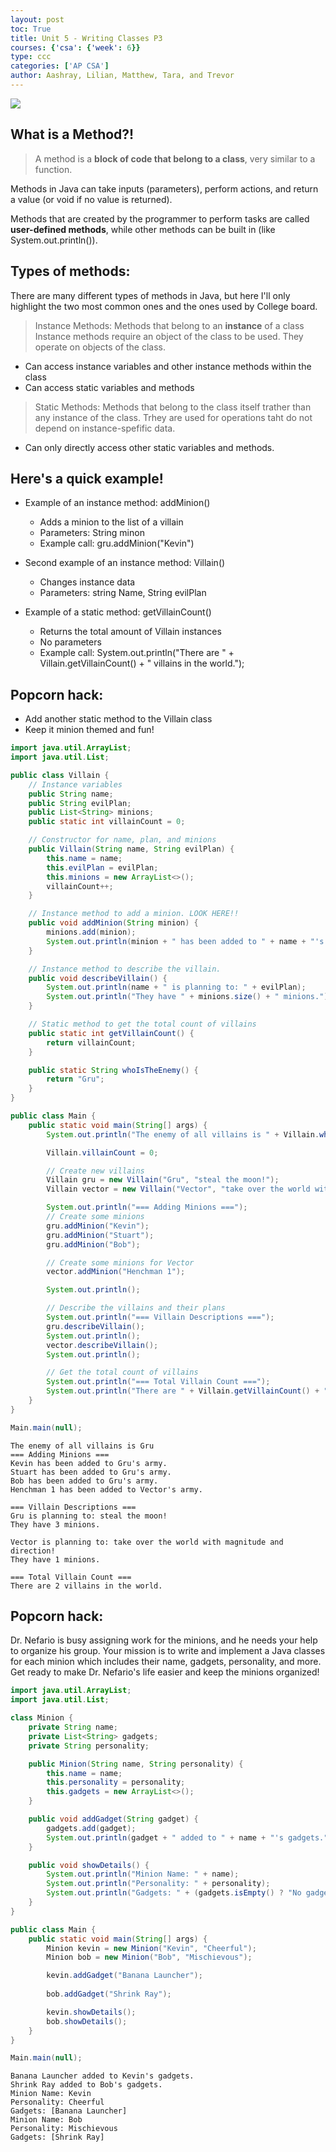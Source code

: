 ```yaml
---
layout: post
toc: True
title: Unit 5 - Writing Classes P3
courses: {'csa': {'week': 6}}
type: ccc
categories: ['AP CSA']
author: Aashray, Lilian, Matthew, Tara, and Trevor
---
```


<img src="https://github.com/user-attachments/assets/b6e29141-321e-4ec4-a0fe-abf747eb6baa">

## What is a Method?!
> A method is a **block of code that belong to a class**, very similar to a function. 

Methods in Java can take inputs (parameters), perform actions, and return a value (or void if no value is returned).

Methods that are created by the programmer to perform tasks are called **user-defined methods**, while other methods can be built in (like System.out.println()).

## Types of methods:
There are many different types of methods in Java, but here I'll only highlight the two most common ones and the ones used by College board.

> Instance Methods: Methods that belong to an **instance** of a class
Instance methods require an object of the class to be used. They operate on objects of the class.
- Can access instance variables and other instance methods within the class
- Can access static variables and methods

> Static Methods: Methods that belong to the class itself trather than any instance of the class. Trhey are used for operations taht do not depend on instance-spefific data. 
- Can only directly access other static variables and methods.

## Here's a quick example!
- Example of an instance method: addMinion()
  - Adds a minion to the list of a villain
  - Parameters: String minon
  - Example call: gru.addMinion("Kevin")
- Second example of an instance method: Villain()
  - Changes instance data
  - Parameters: string Name, String evilPlan

- Example of a static method: getVillainCount()
  - Returns the total amount of Villain instances
  - No parameters
  - Example call: System.out.println("There are " + Villain.getVillainCount() + " villains in the world.");

## Popcorn hack:
- Add another static method to the Villain class
- Keep it minion themed and fun!


```Java
import java.util.ArrayList;
import java.util.List;

public class Villain {
    // Instance variables
    public String name;
    public String evilPlan;
    public List<String> minions;
    public static int villainCount = 0;

    // Constructor for name, plan, and minions
    public Villain(String name, String evilPlan) {
        this.name = name;
        this.evilPlan = evilPlan;
        this.minions = new ArrayList<>();
        villainCount++;
    }

    // Instance method to add a minion. LOOK HERE!!
    public void addMinion(String minion) {
        minions.add(minion);
        System.out.println(minion + " has been added to " + name + "'s army.");
    }

    // Instance method to describe the villain. 
    public void describeVillain() {
        System.out.println(name + " is planning to: " + evilPlan);
        System.out.println("They have " + minions.size() + " minions.");
    }

    // Static method to get the total count of villains
    public static int getVillainCount() {
        return villainCount;
    }

    public static String whoIsTheEnemy() {
        return "Gru";
    }
}

public class Main {
    public static void main(String[] args) {
        System.out.println("The enemy of all villains is " + Villain.whoIsTheEnemy());

        Villain.villainCount = 0;

        // Create new villains
        Villain gru = new Villain("Gru", "steal the moon!");
        Villain vector = new Villain("Vector", "take over the world with magnitude and direction!");

        System.out.println("=== Adding Minions ===");
        // Create some minions
        gru.addMinion("Kevin");
        gru.addMinion("Stuart");
        gru.addMinion("Bob");

        // Create some minions for Vector
        vector.addMinion("Henchman 1");

        System.out.println();

        // Describe the villains and their plans
        System.out.println("=== Villain Descriptions ===");
        gru.describeVillain();
        System.out.println();
        vector.describeVillain();
        System.out.println();

        // Get the total count of villains
        System.out.println("=== Total Villain Count ===");
        System.out.println("There are " + Villain.getVillainCount() + " villains in the world.");
    }
}

Main.main(null);
```

    The enemy of all villains is Gru
    === Adding Minions ===
    Kevin has been added to Gru's army.
    Stuart has been added to Gru's army.
    Bob has been added to Gru's army.
    Henchman 1 has been added to Vector's army.
    
    === Villain Descriptions ===
    Gru is planning to: steal the moon!
    They have 3 minions.
    
    Vector is planning to: take over the world with magnitude and direction!
    They have 1 minions.
    
    === Total Villain Count ===
    There are 2 villains in the world.


## Popcorn hack:
Dr. Nefario is busy assigning work for the minions, and he needs your help to organize his group. Your mission is to write and implement a Java classes for each minion which includes their name, gadgets, personality, and more. Get ready to make Dr. Nefario's life easier and keep the minions organized!


```Java
import java.util.ArrayList;
import java.util.List;

class Minion {
    private String name;
    private List<String> gadgets;
    private String personality;

    public Minion(String name, String personality) {
        this.name = name;
        this.personality = personality;
        this.gadgets = new ArrayList<>();
    }

    public void addGadget(String gadget) {
        gadgets.add(gadget);
        System.out.println(gadget + " added to " + name + "'s gadgets.");
    }

    public void showDetails() {
        System.out.println("Minion Name: " + name);
        System.out.println("Personality: " + personality);
        System.out.println("Gadgets: " + (gadgets.isEmpty() ? "No gadgets" : gadgets));
    }
}

public class Main {
    public static void main(String[] args) {
        Minion kevin = new Minion("Kevin", "Cheerful");
        Minion bob = new Minion("Bob", "Mischievous");

        kevin.addGadget("Banana Launcher");
        
        bob.addGadget("Shrink Ray");

        kevin.showDetails();
        bob.showDetails();
    }
}

Main.main(null);
```

    Banana Launcher added to Kevin's gadgets.
    Shrink Ray added to Bob's gadgets.
    Minion Name: Kevin
    Personality: Cheerful
    Gadgets: [Banana Launcher]
    Minion Name: Bob
    Personality: Mischievous
    Gadgets: [Shrink Ray]

